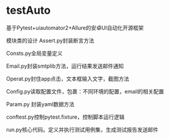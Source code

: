 # testAuto
基于Pytest+uiautomator2+Allure的安卓UI自动化开源框架

模块类的设计
Assert.py封装断言方法

Consts.py全局变量定义

Email.py封装smtplib方法，运行结果发送邮件通知

Operat.py封住app点击，文本框输入文字，截图方法

Config.py读取配置文件，包裹：不同环境的配置，email的相关配置

Param.py 封装yaml数据方法

conftest.py控制pytest.fixture，控制脚本运行逻辑

run.py核心代码。定义并执行测试用例集，生成测试报告发送邮件

